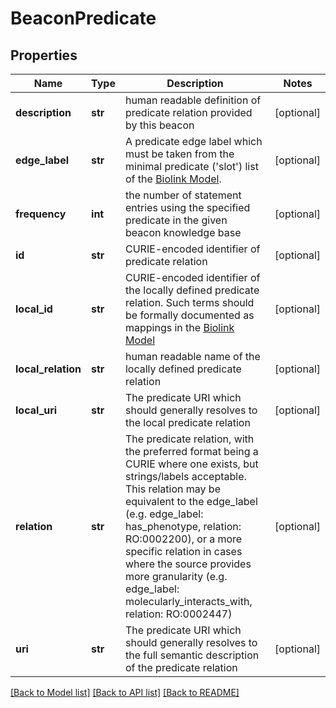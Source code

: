 # BeaconPredicate

## Properties
Name | Type | Description | Notes
------------ | ------------- | ------------- | -------------
**description** | **str** | human readable definition of predicate relation  provided by this beacon  | [optional] 
**edge_label** | **str** | A predicate edge label which must be taken from the minimal predicate (&#39;slot&#39;) list of the [Biolink Model](https://biolink.github.io/biolink-model).  | [optional] 
**frequency** | **int** | the number of statement entries using the specified predicate in the given beacon knowledge base | [optional] 
**id** | **str** | CURIE-encoded identifier of predicate relation  | [optional] 
**local_id** | **str** | CURIE-encoded identifier of the locally defined predicate relation. Such terms should be formally documented as mappings in the [Biolink Model](https://biolink.github.io/biolink-model)  | [optional] 
**local_relation** | **str** | human readable name of the locally defined predicate relation  | [optional] 
**local_uri** | **str** | The predicate URI which should generally resolves  to the local predicate relation | [optional] 
**relation** | **str** | The predicate relation, with the preferred format being a CURIE where one exists, but strings/labels acceptable. This relation  may be equivalent to the edge_label (e.g. edge_label: has_phenotype, relation: RO:0002200), or a more specific relation in cases where the source provides more granularity  (e.g. edge_label: molecularly_interacts_with, relation: RO:0002447)  | [optional] 
**uri** | **str** | The predicate URI which should generally resolves to the  full semantic description of the predicate relation | [optional] 

[[Back to Model list]](../README.md#documentation-for-models) [[Back to API list]](../README.md#documentation-for-api-endpoints) [[Back to README]](../README.md)


